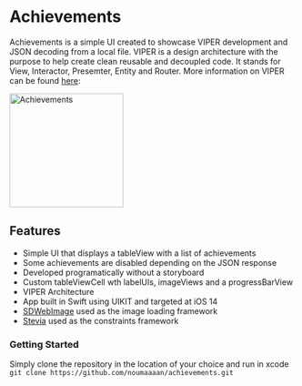 # Achievements
Achievements is a simple UI created to showcase VIPER development and JSON decoding from a local file. VIPER is a design architecture with the purpose to help create clean reusable and decoupled code. It stands for View, Interactor, Presemter, Entity and Router. More information on VIPER can be found [here](https://www.objc.io/issues/13-architecture/viper/): 

<img src="https://www.noumanmehmood.com/img/achievements.png" alt="Achievements" style="width:200px;"/>

## Features
- Simple UI that displays a tableView with a list of achievements
- Some achievements are disabled depending on the JSON response
- Developed programatically without a storyboard
- Custom tableViewCell wth labelUIs, imageViews and a progressBarView
- VIPER Architecture
- App built in Swift using UIKIT and targeted at iOS 14
- [SDWebImage](https://github.com/SDWebImage/SDWebImage) used as the image loading framework
- [Stevia](https://github.com/freshOS/Stevia) used as the constraints framework

### Getting Started
Simply clone the repository in the location of your choice and run in xcode 
``git clone https://github.com/noumaaaan/achievements.git
``
